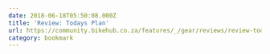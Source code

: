 ```yaml
---
date: 2018-06-18T05:50:08.000Z
title: 'Review: Todays Plan'
url: https://community.bikehub.co.za/features/_/gear/reviews/review-todays-plan-r3744
category: bookmark
---
```

